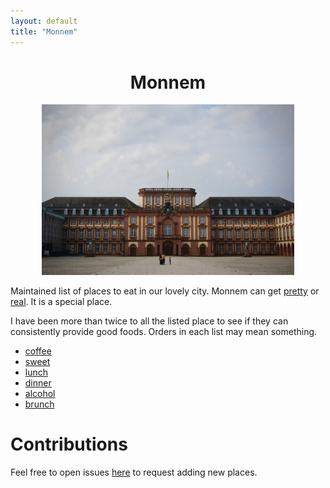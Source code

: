 ```yaml
---
layout: default
title: "Monnem"
---
```



<center>
  <h1>Monnem</h1>
  <img src="/assets/img/monnem.jpeg"  width="80%" >
</center>

Maintained list of places to eat in our lovely city. Monnem can get [pretty](./pretty) or [real](./real). It is a special place.

I have been more than twice to all the listed place to see if they can consistently provide good foods.
Orders in each list may mean something.

- [coffee](./coffee)
- [sweet](./sweet)
- [lunch](./lunch)
- [dinner](./dinner)
- [alcohol](./alcohol)
- [brunch](./brunch)


# Contributions

Feel free to open issues [here](https://github.com/sobamchan/monnem.sotaro.io/) to request adding new places.
